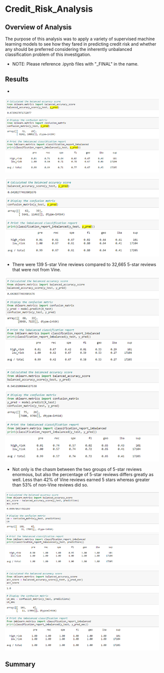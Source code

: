 # Credit_Risk_Analysis

## Overview of Analysis
The purpose of this analysis was to apply a variety of supervised machine learning models to see how they fared in predicting credit risk and whether any should be preferred considering the inherently unbalanced classification problem of this investigation.

* NOTE: Please reference .ipynb files with "_FINAL" in the name.

## Results
- 

![image1_RandomOversampling](/image1_RandomOversampling.png)

![image2_SMOTEOversampling](/image2_SMOTEOversampling.png)

- There were 139 5-star Vine reviews compared to 32,665 5-star reviews that were not from Vine.

![image3_Undersampling](/image3_Undersampling.png)

![image4_SMOTEEN](/image4_SMOTEEN.png)

- Not only is the chasm between the two groups of 5-star reviews enormous, but also the percentage of 5-star reviews differs greatly as well. Less than 42% of Vine reviews earned 5 stars whereas greater than 53% of non-Vine reviews did so.

![image5_RandomForest](/image5_RandomForest.png)

![image6_BoostClassifier](/image6_BoostClassifier.png)

## Summary
